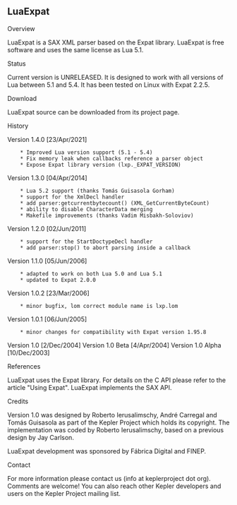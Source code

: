 LuaExpat
--------

Overview

LuaExpat is a SAX XML parser based on the Expat library. LuaExpat is free
software and uses the same license as Lua 5.1.

Status

Current version is UNRELEASED. It is designed to work with all versions of
Lua between 5.1 and 5.4. It has been tested on Linux with Expat 2.2.5.

Download

LuaExpat source can be downloaded from its project page.

History

Version 1.4.0 [23/Apr/2021]

        * Improved Lua version support (5.1 - 5.4)
        * Fix memory leak when callbacks reference a parser object
        * Expose Expat library version (lxp._EXPAT_VERSION)

Version 1.3.0 [04/Apr/2014]

        * Lua 5.2 support (thanks Tomás Guisasola Gorham)
        * support for the XmlDecl handler
        * add parser:getcurrentbytecount() (XML_GetCurrentByteCount)
        * ability to disable CharacterData merging
        * Makefile improvements (thanks Vadim Misbakh-Soloviov)

Version 1.2.0 [02/Jun/2011]

        * support for the StartDoctypeDecl handler
        * add parser:stop() to abort parsing inside a callback

Version 1.1.0 [05/Jun/2006]

        * adapted to work on both Lua 5.0 and Lua 5.1
        * updated to Expat 2.0.0

Version 1.0.2 [23/Mar/2006]

        * minor bugfix, lom correct module name is lxp.lom

Version 1.0.1 [06/Jun/2005]

        * minor changes for compatibility with Expat version 1.95.8

Version 1.0 [2/Dec/2004]
Version 1.0 Beta [4/Apr/2004]
Version 1.0 Alpha [10/Dec/2003]

References

LuaExpat uses the Expat library. For details on the C API please refer to the article "Using Expat".
LuaExpat implements the SAX API.

Credits

Version 1.0 was designed by Roberto Ierusalimschy, André Carregal and Tomás Guisasola
as part of the Kepler Project which holds its copyright. The implementation was coded
by Roberto Ierusalimschy, based on a previous design by Jay Carlson.

LuaExpat development was sponsored by Fábrica Digital and FINEP.

Contact

For more information please contact us (info at keplerproject dot org). Comments are welcome!
You can also reach other Kepler developers and users on the Kepler Project mailing list.
